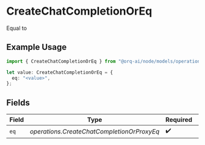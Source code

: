 # CreateChatCompletionOrEq

Equal to

## Example Usage

```typescript
import { CreateChatCompletionOrEq } from "@orq-ai/node/models/operations";

let value: CreateChatCompletionOrEq = {
  eq: "<value>",
};
```

## Fields

| Field                                      | Type                                       | Required                                   | Description                                |
| ------------------------------------------ | ------------------------------------------ | ------------------------------------------ | ------------------------------------------ |
| `eq`                                       | *operations.CreateChatCompletionOrProxyEq* | :heavy_check_mark:                         | N/A                                        |